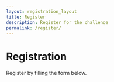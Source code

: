 ```yaml
---
layout: registration_layout
title: Register
description: Register for the challenge
permalink: /register/
---
```


# Registration

Register by filling the form below.
